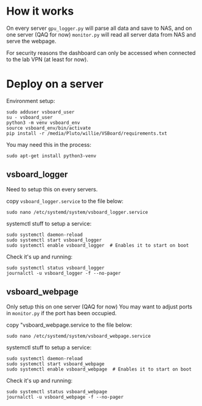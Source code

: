 # How it works
On every server `gpu_logger.py` will parse all data and save to NAS, and on one server (QAQ for now) `monitor.py` will read all server data from NAS and serve the webpage.

For security reasons the dashboard can only be accessed when connected to the lab VPN (at least for now).

# Deploy on a server

Environment setup:
```
sudo adduser vsboard_user
su - vsboard_user
python3 -m venv vsboard_env
source vsboard_env/bin/activate
pip install -r /media/Pluto/willie/VSBoard/requirements.txt
```

You may need this in the process:
```
sudo apt-get install python3-venv
```

## vsboard_logger
Need to setup this on every servers.

copy `vsboard_logger.service` to the file below: 
```
sudo nano /etc/systemd/system/vsboard_logger.service
```

systemctl stuff to setup a service:
```
sudo systemctl daemon-reload
sudo systemctl start vsboard_logger
sudo systemctl enable vsboard_logger  # Enables it to start on boot
```

Check it's up and running:
```
sudo systemctl status vsboard_logger
journalctl -u vsboard_logger -f --no-pager
```

## vsboard_webpage

Only setup this on one server (QAQ for now)
You may want to adjust ports in `monitor.py` if the port has been occupied.

copy "vsboard_webpage.service to the file below: 
```
sudo nano /etc/systemd/system/vsboard_webpage.service
```

systemctl stuff to setup a service:
```
sudo systemctl daemon-reload
sudo systemctl start vsboard_webpage
sudo systemctl enable vsboard_webpage  # Enables it to start on boot
```

Check it's up and running:
```
sudo systemctl status vsboard_webpage
journalctl -u vsboard_webpage -f --no-pager
```
